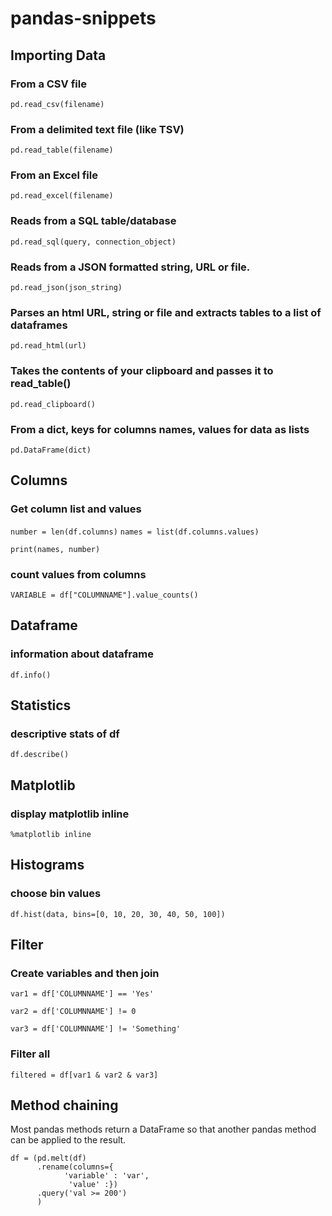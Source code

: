# pandas-snippets

## Importing Data
### From a CSV file
`pd.read_csv(filename)`

### From a delimited text file (like TSV)
`pd.read_table(filename)`

### From an Excel file
`pd.read_excel(filename)`

### Reads from a SQL table/database
`pd.read_sql(query, connection_object)`

### Reads from a JSON formatted string, URL or file.
`pd.read_json(json_string)`

### Parses an html URL, string or file and extracts tables to a list of dataframes
`pd.read_html(url)`

### Takes the contents of your clipboard and passes it to read_table()
`pd.read_clipboard()`

### From a dict, keys for columns names, values for data as lists
`pd.DataFrame(dict)`


## Columns 

### Get column list and values

`number = len(df.columns)`
`names = list(df.columns.values)`

`print(names, number)`

### count values from columns

`VARIABLE = df["COLUMNNAME"].value_counts()`

## Dataframe
### information about dataframe
`df.info()`

## Statistics
### descriptive stats of df
`df.describe()`

## Matplotlib
### display matplotlib inline
`%matplotlib inline`

## Histograms
### choose bin values
`df.hist(data, bins=[0, 10, 20, 30, 40, 50, 100])`

## Filter

### Create variables and then join

`var1 = df['COLUMNNAME'] == 'Yes'`

`var2 = df['COLUMNNAME'] != 0`

`var3 = df['COLUMNNAME'] != 'Something' `

### Filter all
`filtered = df[var1 & var2 & var3]`

## Method chaining

Most pandas methods return a DataFrame so that another pandas method can be applied to the result.

```
df = (pd.melt(df)
      .rename(columns={
            'variable' : 'var',           
             'value' :})
      .query('val >= 200')
      )
```
